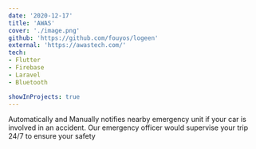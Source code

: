```yaml
---
date: '2020-12-17'
title: 'AWAS'
cover: './image.png'
github: 'https://github.com/fouyos/logeen'
external: 'https://awastech.com/'
tech:
- Flutter
- Firebase
- Laravel
- Bluetooth

showInProjects: true
---
```


Automatically and Manually notifies nearby emergency unit if your car is involved in an accident. Our emergency officer would supervise your trip 24/7 to ensure your safety
